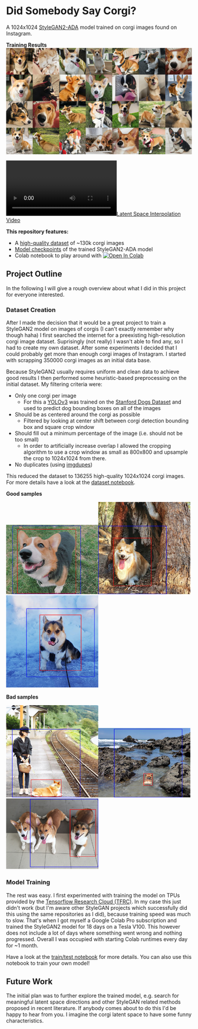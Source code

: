 
# Did Somebody Say Corgi?

A 1024x1024 [StyleGAN2-ADA](https://github.com/NVlabs/stylegan2-ada) model trained on corgi images found on Instagram.

**Training Results**
![Final model results](images/fakes.jpg)

[![Latent Space Interpolation Video](https://user-images.githubusercontent.com/45483347/111032341-fa132f00-840b-11eb-869a-b1c4afe44b19.mp4
)](https://user-images.githubusercontent.com/45483347/111032341-fa132f00-840b-11eb-869a-b1c4afe44b19.mp4)


**This repository features:**

- A [high-quality dataset](https://drive.google.com/file/d/1WDLf-fhamq0gl3RsAdx4twDyilpW-Mq9/view?usp=sharing) of ~130k corgi images
- [Model checkpoints](https://drive.google.com/drive/folders/1-7FqNaBC7RNDxWh9-QYedD5NK9LX7KA7?usp=sharing) of the trained StyleGAN2-ADA model
- Colab notebook to play around with [![Open In Colab](https://colab.research.google.com/assets/colab-badge.svg)](https://colab.research.google.com/drive/1XWU2rR7XHtNg0uEgtlmBAHRVplpX0dGX?usp=sharing)

## Project Outline

In the following I will give a rough overview about what I did in this project for everyone interested.

### Dataset Creation

After I made the decision that it would be a great project to train a StyleGAN2 model on images of corgis (I can't exactly remember why though haha) I first searched the internet for a preexisting high-resolution corgi image dataset. Suprisingly (not really) I wasn't able to find any, so I had to create my own dataset. After some experiments I decided that I could probably get more than enough corgi images of Instagram. I started with scrapping 350000 corgi images as an initial data base.

Because StyleGAN2 usually requires uniform and clean data to achieve good results I then performed some heuristic-based preprocessing on the initial dataset. My filtering criteria were:

- Only one corgi per image
  - For this a [YOLOv3](https://github.com/ultralytics/yolov3) was trained on the [Stanford Dogs Dataset](http://vision.stanford.edu/aditya86/ImageNetDogs/) and used to predict dog bounding boxes on all of the images
- Should be as centered around the corgi as possible
  - Filtered by looking at center shift between corgi detection bounding box and square crop window
- Should fill out a minimum percentage of the image (i.e. should not be too small)
  - In order to artificially increase overlap I allowed the cropping algorithm to use a crop window as small as 800x800 and upsample the crop to 1024x1024 from there.
- No duplicates (using [imgdupes](https://github.com/knjcode/imgdupes))

This reduced the dataset to 136255 high-quality 1024x1024 corgi images. For more details have a look at the [dataset notebook](dataset.ipynb).



**Good samples**

<img src="images/preproc3.png" width="250"/><img src="images/preproc4.png" width="250"/><img src="images/preproc5.png" width="250"/>



**Bad samples**

<img src="images/preproc1.png" width="250"/><img src="images/preproc2.png" width="250"/><img src="images/preproc6.png" width="250"/>



### Model Training

The rest was easy. I first experimented with training the model on TPUs provided by the [Tensorflow Research Cloud (TFRC)](https://www.tensorflow.org/tfrc). In my case this just didn't work (but I'm aware other StyleGAN projects which successfully did this using the same repositories as I did), because training speed was much to slow. That's when I got myself a Google Colab Pro subscription and trained the StyleGAN2 model for 18 days on a Tesla V100. This however does not include a lot of days where something went wrong and nothing progressed. Overall I was occupied with starting Colab runtimes every day for ~1 month. 

Have a look at the [train/test notebook](train_test.ipynb) for more details. You can also use this notebook to train your own model! 

## Future Work

The initial plan was to further explore the trained model, e.g. search for meaningful latent space directions and other StyleGAN related methods proposed in recent literature. If anybody comes about to do this I'd be happy to hear from you. I imagine the corgi latent space to have some funny characteristics.
